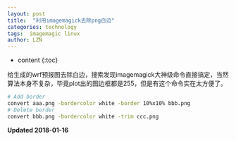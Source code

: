 ```yaml
---
layout: post
title:  "利用imagemagick去除png白边"
categories: technology
tags:  imagemagic linux
author: LZN
---
```


* content
{:toc}

给生成的wrf预报图去除白边，搜索发现imagemagick大神级命令直接搞定，当然算法本身不复杂，毕竟plot出的图边框都是255，但是有这个命令实在太方便了。
``` bash
# Add border
convert aaa.png -bordercolor white -border 10%x10% bbb.png 
# Delete border
convert bbb.png -bordercolor white -trim ccc.png
```


**Updated 2018-01-16**
